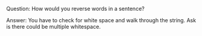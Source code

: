 Question: How would you reverse words in a sentence?

Answer: You have to check for white space and walk through the string. Ask is there could be multiple whitespace.
